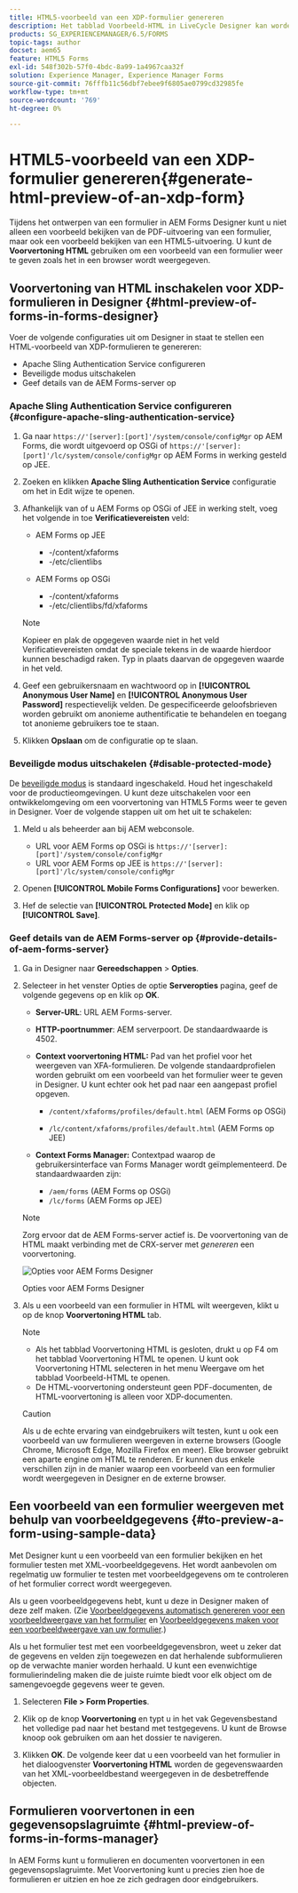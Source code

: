 ```yaml
---
title: HTML5-voorbeeld van een XDP-formulier genereren
description: Het tabblad Voorbeeld-HTML in LiveCycle Designer kan worden gebruikt om een voorbeeld van formulieren weer te geven zoals deze in een browser worden weergegeven.
products: SG_EXPERIENCEMANAGER/6.5/FORMS
topic-tags: author
docset: aem65
feature: HTML5 Forms
exl-id: 548f302b-57f0-4bdc-8a99-1a4967caa32f
solution: Experience Manager, Experience Manager Forms
source-git-commit: 76fffb11c56dbf7ebee9f6805ae0799cd32985fe
workflow-type: tm+mt
source-wordcount: '769'
ht-degree: 0%

---
```


# HTML5-voorbeeld van een XDP-formulier genereren{#generate-html-preview-of-an-xdp-form}

Tijdens het ontwerpen van een formulier in AEM Forms Designer kunt u niet alleen een voorbeeld bekijken van de PDF-uitvoering van een formulier, maar ook een voorbeeld bekijken van een HTML5-uitvoering. U kunt de **Voorvertoning HTML** gebruiken om een voorbeeld van een formulier weer te geven zoals het in een browser wordt weergegeven.

## Voorvertoning van HTML inschakelen voor XDP-formulieren in Designer {#html-preview-of-forms-in-forms-designer}

Voer de volgende configuraties uit om Designer in staat te stellen een HTML-voorbeeld van XDP-formulieren te genereren:

* Apache Sling Authentication Service configureren
* Beveiligde modus uitschakelen
* Geef details van de AEM Forms-server op

### Apache Sling Authentication Service configureren {#configure-apache-sling-authentication-service}

1. Ga naar `https://'[server]:[port]'/system/console/configMgr` op AEM Forms, die wordt uitgevoerd op OSGi of
   `https://'[server]:[port]'/lc/system/console/configMgr` op AEM Forms in werking gesteld op JEE.
1. Zoeken en klikken **Apache Sling Authentication Service** configuratie om het in Edit wijze te openen.

1. Afhankelijk van of u AEM Forms op OSGi of JEE in werking stelt, voeg het volgende in toe **Verificatievereisten** veld:

   * AEM Forms op JEE

      * -/content/xfaforms
      * -/etc/clientlibs

   * AEM Forms op OSGi

      * -/content/xfaforms
      * -/etc/clientlibs/fd/xfaforms

   >[!NOTE]
   >
   >Kopieer en plak de opgegeven waarde niet in het veld Verificatievereisten omdat de speciale tekens in de waarde hierdoor kunnen beschadigd raken. Typ in plaats daarvan de opgegeven waarde in het veld.

1. Geef een gebruikersnaam en wachtwoord op in **[!UICONTROL Anonymous User Name]** en **[!UICONTROL Anonymous User Password]** respectievelijk velden. De gespecificeerde geloofsbrieven worden gebruikt om anonieme authentificatie te behandelen en toegang tot anonieme gebruikers toe te staan.
1. Klikken **Opslaan** om de configuratie op te slaan.

### Beveiligde modus uitschakelen {#disable-protected-mode}

De [beveiligde modus](../../forms/using/get-xdp-pdf-documents-aem.md) is standaard ingeschakeld. Houd het ingeschakeld voor de productieomgevingen. U kunt deze uitschakelen voor een ontwikkelomgeving om een voorvertoning van HTML5 Forms weer te geven in Designer. Voer de volgende stappen uit om het uit te schakelen:

1. Meld u als beheerder aan bij AEM webconsole.

   * URL voor AEM Forms op OSGi is `https://'[server]:[port]'/system/console/configMgr`
   * URL voor AEM Forms op JEE is `https://'[server]:[port]'/lc/system/console/configMgr`

1. Openen **[!UICONTROL Mobile Forms Configurations]** voor bewerken.
1. Hef de selectie van **[!UICONTROL Protected Mode]** en klik op **[!UICONTROL Save]**.

### Geef details van de AEM Forms-server op {#provide-details-of-aem-forms-server}

1. Ga in Designer naar **Gereedschappen** > **Opties**.
1. Selecteer in het venster Opties de optie **Serveropties** pagina, geef de volgende gegevens op en klik op **OK**.

   * **Server-URL**: URL AEM Forms-server.

   * **HTTP-poortnummer**: AEM serverpoort. De standaardwaarde is 4502.
   * **Context voorvertoning HTML:** Pad van het profiel voor het weergeven van XFA-formulieren. De volgende standaardprofielen worden gebruikt om een voorbeeld van het formulier weer te geven in Designer. U kunt echter ook het pad naar een aangepast profiel opgeven.

      * `/content/xfaforms/profiles/default.html` (AEM Forms op OSGi)

      * `/lc/content/xfaforms/profiles/default.html` (AEM Forms op JEE)

   * **Context Forms Manager:** Contextpad waarop de gebruikersinterface van Forms Manager wordt geïmplementeerd. De standaardwaarden zijn:

      * `/aem/forms` (AEM Forms op OSGi)
      * `/lc/forms` (AEM Forms op JEE)

   >[!NOTE]
   >
   >Zorg ervoor dat de AEM Forms-server actief is. De voorvertoning van de HTML maakt verbinding met de CRX-server met *genereren* een voorvertoning.

   ![Opties voor AEM Forms Designer ](assets/server_options.png)

   Opties voor AEM Forms Designer

1. Als u een voorbeeld van een formulier in HTML wilt weergeven, klikt u op de knop **Voorvertoning HTML** tab.

   >[!NOTE]
   >
   >
   >
   >
   >    * Als het tabblad Voorvertoning HTML is gesloten, drukt u op F4 om het tabblad Voorvertoning HTML te openen. U kunt ook Voorvertoning HTML selecteren in het menu Weergave om het tabblad Voorbeeld-HTML te openen.
   >    * De HTML-voorvertoning ondersteunt geen PDF-documenten, de HTML-voorvertoning is alleen voor XDP-documenten.
   >
   >

   >[!CAUTION]
   >
   >Als u de echte ervaring van eindgebruikers wilt testen, kunt u ook een voorbeeld van uw formulieren weergeven in externe browsers (Google Chrome, Microsoft Edge, Mozilla Firefox en meer). Elke browser gebruikt een aparte engine om HTML te renderen. Er kunnen dus enkele verschillen zijn in de manier waarop een voorbeeld van een formulier wordt weergegeven in Designer en de externe browser.

## Een voorbeeld van een formulier weergeven met behulp van voorbeeldgegevens {#to-preview-a-form-using-sample-data}

Met Designer kunt u een voorbeeld van een formulier bekijken en het formulier testen met XML-voorbeeldgegevens. Het wordt aanbevolen om regelmatig uw formulier te testen met voorbeeldgegevens om te controleren of het formulier correct wordt weergegeven.

Als u geen voorbeeldgegevens hebt, kunt u deze in Designer maken of deze zelf maken. (Zie [Voorbeeldgegevens automatisch genereren voor een voorbeeldweergave van het formulier](https://help.adobe.com/en_US/AEMForms/6.1/DesignerHelp/WS107c29ade9134a2c136ae6f212a1f379c94-8000.2.html#WS92d06802c76abadb-728f46ac129b395660c-7efe.2) en [Voorbeeldgegevens maken voor een voorbeeldweergave van uw formulier](https://help.adobe.com/en_US/AEMForms/6.1/DesignerHelp/WS107c29ade9134a2c136ae6f212a1f379c94-8000.2.html#WS92d06802c76abadb-728f46ac129b395660c-7eff.2).)

Als u het formulier test met een voorbeeldgegevensbron, weet u zeker dat de gegevens en velden zijn toegewezen en dat herhalende subformulieren op de verwachte manier worden herhaald. U kunt een evenwichtige formulierindeling maken die de juiste ruimte biedt voor elk object om de samengevoegde gegevens weer te geven.

1. Selecteren **File > Form Properties**.

1. Klik op de knop **Voorvertoning** en typt u in het vak Gegevensbestand het volledige pad naar het bestand met testgegevens. U kunt de Browse knoop ook gebruiken om aan het dossier te navigeren.

1. Klikken **OK**. De volgende keer dat u een voorbeeld van het formulier in het dialoogvenster **Voorvertoning HTML** worden de gegevenswaarden van het XML-voorbeeldbestand weergegeven in de desbetreffende objecten.

## Formulieren voorvertonen in een gegevensopslagruimte {#html-preview-of-forms-in-forms-manager}

In AEM Forms kunt u formulieren en documenten voorvertonen in een gegevensopslagruimte. Met Voorvertoning kunt u precies zien hoe de formulieren er uitzien en hoe ze zich gedragen door eindgebruikers.
